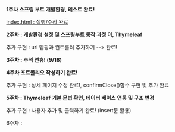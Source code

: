 **1주차 스프링 부트 개발환경, 테스트 완료!**

[index.html : 실행/수정 완료](https://github.com/Ohhaeseo)

**2주차 : 개발환경 설정 및 스프링부트 동작 과정 이, Thymeleaf**

추가 구현 : url 맵핑과 컨트롤러 추가하기 --> 완료!

**3주차 : 추석 연휴! (9/18)**

**4주차 포트폴리오 작성하기 완료!**

추가 구현 : 상세 페이지 수정 완료!, confirmClose()함수 구현 및 추가 완료

**5주차 : Thymeleaf 기본 문법 확인, 데이터 베이스 연동 및 구조 변경**

추가 구현 : 사용자 추가 및 출력하기 완료! (insert문 활용)

6주차 : 
